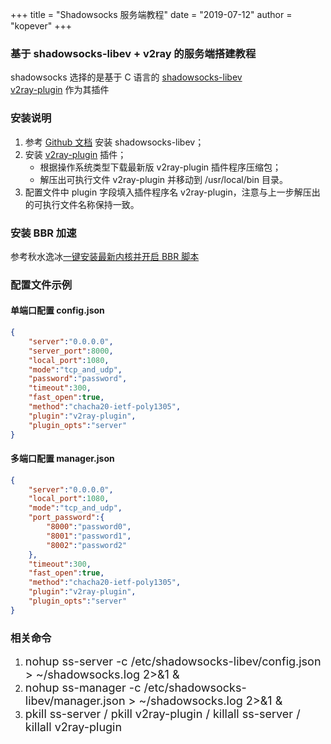 +++
title = "Shadowsocks 服务端教程"
date = "2019-07-12"
author = "kopever"
+++

### 基于 shadowsocks-libev + v2ray 的服务端搭建教程  

shadowsocks 选择的是基于 C 语言的 <a href="https://github.com/shadowsocks/shadowsocks-libev" target="_blank">shadowsocks-libev</a>  
<a href="https://github.com/shadowsocks/v2ray-plugin" target="_blank">v2ray-plugin</a> 作为其插件  

### 安装说明

1. 参考 <a href="https://github.com/shadowsocks/shadowsocks-libev/blob/master/README.md" target="_blank">Github 文档</a> 安装 shadowsocks-libev；
2. 安装 <a href="https://github.com/shadowsocks/v2ray-plugin/releases" target="_blank">v2ray-plugin</a> 插件；  
    + 根据操作系统类型下载最新版 v2ray-plugin 插件程序压缩包；  
    + 解压出可执行文件 v2ray-plugin 并移动到 /usr/local/bin 目录。
3. 配置文件中 plugin 字段填入插件程序名 v2ray-plugin，注意与上一步解压出的可执行文件名称保持一致。

### 安装 BBR 加速

参考秋水逸冰<a href="https://teddysun.com/489.html" target="_blank">一键安装最新内核并开启 BBR 脚本</a>  

### 配置文件示例

#### 单端口配置 config.json

``` json
{
    "server":"0.0.0.0",
    "server_port":8000,
    "local_port":1080,
    "mode":"tcp_and_udp",
    "password":"password",
    "timeout":300,
    "fast_open":true,
    "method":"chacha20-ietf-poly1305",
    "plugin":"v2ray-plugin",
    "plugin_opts":"server"
}
```

#### 多端口配置 manager.json

``` json
{
    "server":"0.0.0.0",
    "local_port":1080,
    "mode":"tcp_and_udp",
    "port_password":{
        "8000":"password0",
        "8001":"password1",
        "8002":"password2"
    },
    "timeout":300,
    "fast_open":true,
    "method":"chacha20-ietf-poly1305",
    "plugin":"v2ray-plugin",
    "plugin_opts":"server"
}
```

### 相关命令

<ol>
    <li><font size=4>nohup ss-server -c /etc/shadowsocks-libev/config.json > ~/shadowsocks.log 2>&1 &</font></li>
    <li><font size=4>nohup ss-manager -c /etc/shadowsocks-libev/manager.json > ~/shadowsocks.log 2>&1 &</font></li>
    <li><font size=4>pkill ss-server / pkill v2ray-plugin / killall ss-server / killall v2ray-plugin</font></li>
</ol>
